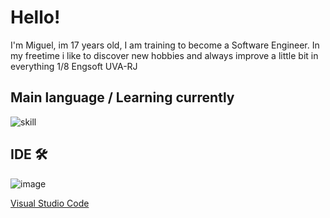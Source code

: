 # **Hello!** 

I'm Miguel, im 17 years old, I am training to become a Software Engineer.
In my freetime i like to discover new hobbies and always improve a little bit in everything
1/8 Engsoft UVA-RJ

 ## **Main language / Learning currently**
 
 ![skill](https://github.com/user-attachments/assets/ba72387e-d163-45fe-8337-ccd65f26c302)

## **IDE 🛠**

 ![image](https://github.com/user-attachments/assets/4d24629a-852a-49fe-9bc9-3e4e668ced8b)
 
 [Visual Studio Code](https://code.visualstudio.com/)
